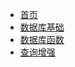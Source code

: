 - [首页](../README.md)
- [数据库基础](/Database/database_basic.md)
- [数据库函数](/Database/database_function.md)
- [查询增强](/Database/db_query_enhancement.md)
